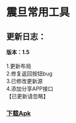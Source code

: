 # 震旦常用工具
## 更新日志：
**版本：1.5**<br>
<br>
1.更新布局<br>
2.修复返回按钮bug<br>
3.已修改更新源<br>
4.添加分享APP接口<br>
【已更新请忽略】

### [下载Apk](https://github.com/letian14/Zone/raw/master/震旦常用工具_1.5.apk)
